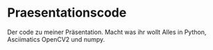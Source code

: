 # Praesentationscode
Der code zu meiner Präsentation. Macht was ihr wollt
Alles in Python, Asciimatics OpenCV2 und numpy.

